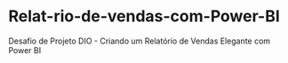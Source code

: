 # Relat-rio-de-vendas-com-Power-BI
Desafio de Projeto DIO - Criando um Relatório de Vendas Elegante com Power BI
